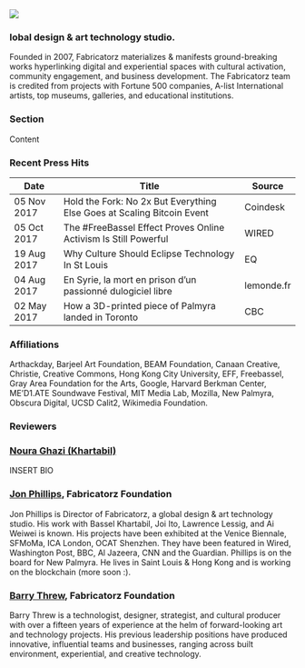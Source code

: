<img id="logo" src="https://openclipart.org/image/32px/svg_to_png/194049/Fabricatorz-Symbol-Red.png" />

### lobal design & art technology studio. 

Founded in 2007, Fabricatorz materializes & manifests ground-breaking works hyperlinking digital and experiential spaces with cultural activation, community engagement, and business development. The Fabricatorz team is credited from projects with Fortune 500 companies, A-list International artists, top museums, galleries, and educational institutions.

### Section
Content

### Recent Press Hits

Date | Title | Source   
---- | ----- | ------
05 Nov 2017 | Hold the Fork: No 2x But Everything Else Goes at Scaling Bitcoin Event | Coindesk
05 Oct 2017 | The #FreeBassel Effect Proves Online Activism Is Still Powerful | WIRED
19 Aug 2017 | Why Culture Should Eclipse Technology In St Louis | EQ
04 Aug 2017 | En Syrie, la mort en prison d’un passionné dulogiciel libre | lemonde.fr
02 May 2017 | How a 3D-printed piece of Palmyra landed in Toronto | CBC

### Affiliations
Arthackday, Barjeel Art Foundation, BEAM Foundation, Canaan Creative, Christie, Creative Commons, Hong Kong City University, EFF, Freebassel, Gray Area Foundation for the Arts, Google, Harvard Berkman Center, ME’D1.ATE Soundwave Festival, MIT Media Lab, Mozilla, New Palmyra, Obscura Digital, UCSD Calit2, Wikimedia Foundation.

### Reviewers

### <a href="http://nouraghazi.org">Noura Ghazi (Khartabil)</a>
INSERT BIO

### <a href="http://rejon.org">Jon Phillips</a>, Fabricatorz Foundation
Jon Phillips is Director of Fabricatorz, a global design & art technology studio. His work with Bassel Khartabil, Joi Ito, Lawrence Lessig, and Ai Weiwei is known. His projects have been exhibited at the Venice Biennale, SFMoMa, ICA London, OCAT Shenzhen. They have been featured in Wired, Washington Post, BBC, Al Jazeera, CNN and the Guardian. Phillips is on the board for New Palmyra. He lives in Saint Louis & Hong Kong and is working on the blockchain (more soon :).

### <a href="http://barrythrew.com">Barry Threw</a>, Fabricatorz Foundation
Barry Threw is a technologist, designer, strategist, and cultural producer with over a fifteen years of experience at the helm of forward-looking art and technology projects. His previous leadership positions have produced innovative, influential teams and businesses, ranging across built environment, experiential, and creative technology. 

